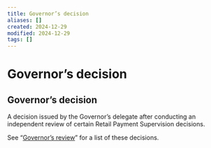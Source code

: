 ```yaml
---
title: Governor’s decision
aliases: []
created: 2024-12-29
modified: 2024-12-29
tags: []
---
```

# Governor’s decision
## Governor’s decision

A decision issued by the Governor’s delegate after conducting an independent review of certain Retail Payment Supervision decisions.

See “[Governor’s review](https://www.bankofcanada.ca/core-functions/retail-payments-supervision/retail-payments-supervision-glossary/#governor-review)” for a list of these decisions.
